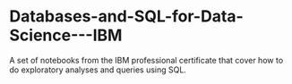 # Databases-and-SQL-for-Data-Science---IBM
A set of notebooks from the IBM professional certificate that cover how to do exploratory analyses and queries using SQL. 
